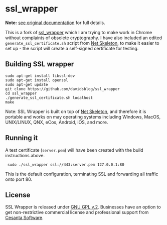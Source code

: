 ssl_wrapper
===========

**Note:** [see original documentation](https://github.com/cesanta/ssl_wrapper) for full details.

This is a fork of [ssl_wrapper](https://github.com/cesanta/ssl_wrapper) which I am trying to make work in Chrome without complaints of obsolete cryptography.  I have also included an edited `generate_ssl_certificate.sh` script from [Net Skeleton](https://github.com/cesanta/net_skeleton), to make it easier to set up - the script will create a self-signed certificate for testing.

## Building SSL wrapper

	sudo apt-get install libssl-dev
	sudo apt-get install openssl
	sudo apt-get update
	git clone https://github.com/davidsblog/ssl_wrapper
	cd ssl_wrapper
	./generate_ssl_certificate.sh localhost
	make

Note: SSL Wrapper is built on top of
[Net Skeleton](https://github.com/cesanta/net_skeleton), and therefore
it is portable and works on may operating systems including Windows, MacOS, UNIX/LINUX, QNX, eCos, Android, iOS, and more.

## Running it

A test certificate (`server.pem`) will have been created with the build instructions above.

	 sudo ./ssl_wrapper ssl://443:server.pem 127.0.0.1:80

This is the default configuration, terminating SSL and forwarding all traffic onto port 80.

## License

SSL Wrapper is released under
[GNU GPL v.2](http://www.gnu.org/licenses/old-licenses/gpl-2.0.html).
Businesses have an option to get non-restrictive commercial
license and professional support from [Cesanta Software](http://cesanta.com).
